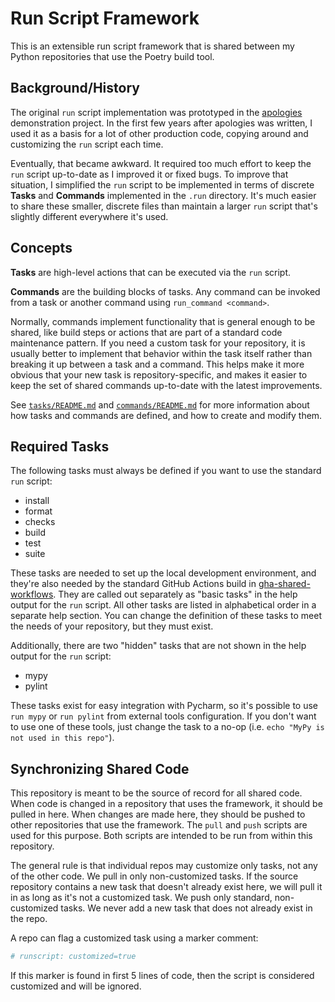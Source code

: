 # Run Script Framework

This is an extensible run script framework that is shared between my Python
repositories that use the Poetry build tool.

## Background/History

The original `run` script implementation was prototyped in the
[apologies](https://github.com/pronovic/apologies) demonstration project.  In
the first few years after apologies was written, I used it as a basis for a lot
of other production code, copying around and customizing the `run` script each
time.

Eventually, that became awkward.  It required too much effort to keep the `run`
script up-to-date as I improved it or fixed bugs.  To improve that situation, I
simplified the `run` script to be implemented in terms of discrete **Tasks**
and **Commands** implemented in the `.run` directory.  It's much easier to
share these smaller, discrete files than maintain a larger `run` script that's
slightly different everywhere it's used.

## Concepts

**Tasks** are high-level actions that can be executed via the `run` script.

**Commands** are the building blocks of tasks.  Any command can be invoked from
a task or another command using `run_command <command>`.

Normally, commands implement functionality that is general enough to be shared,
like build steps or actions that are part of a standard code maintenance
pattern.  If you need a custom task for your repository, it is usually better
to implement that behavior within the task itself rather than breaking it up
between a task and a command.  This helps make it more obvious that your new
task is repository-specific, and makes it easier to keep the set of shared
commands up-to-date with the latest improvements.

See [`tasks/README.md`](tasks/README.md) and [`commands/README.md`](commands/README.md) for
more information about how tasks and commands are defined, and how to create and modify them.

## Required Tasks

The following tasks must always be defined if you want to use the standard
`run` script:

- install
- format
- checks
- build
- test
- suite

These tasks are needed to set up the local development environment, and they're
also needed by the standard GitHub Actions build in [gha-shared-workflows](https://github.com/pronovic/gha-shared-workflows/blob/master/.github/workflows/poetry-build-and-test.yml).  They 
are called out separately as "basic tasks" in the help output for the `run`
script.  All other tasks are listed in alphabetical order in a separate help
section.  You can change the definition of these tasks to meet the needs of
your repository, but they must exist.

Additionally, there are two "hidden" tasks that are not shown in the help
output for the `run` script:

- mypy
- pylint

These tasks exist for easy integration with Pycharm, so it's possible to use
`run mypy` or `run pylint` from external tools configuration.  If you don't
want to use one of these tools, just change the task to a no-op (i.e. `echo
"MyPy is not used in this repo"`).

## Synchronizing Shared Code

This repository is meant to be the source of record for all shared code.  When
code is changed in a repository that uses the framework, it should be pulled in
here.  When changes are made here, they should be pushed to other repositories
that use the framework.  The `pull` and `push` scripts are used for this
purpose.  Both scripts are intended to be run from within this repository. 

The general rule is that individual repos may customize only tasks, not any of
the other code.  We pull in only non-customized tasks.  If the source
repository contains a new task that doesn't already exist here, we will pull it
in as long as it's not a customized task.  We push only standard,
non-customized tasks.  We never add a new task that does not already exist in
the repo.

A repo can flag a customized task using a marker comment:

```bash
# runscript: customized=true
```

If this marker is found in first 5 lines of code, then the script is considered
customized and will be ignored.
